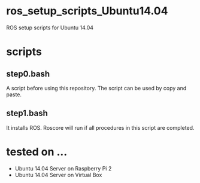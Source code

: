 # ros_setup_scripts_Ubuntu14.04

ROS setup scripts for Ubuntu 14.04

# scripts

## step0.bash

A script before using this repository. The script can be used by copy and paste.

## step1.bash

It installs ROS. Roscore will run if all procedures in this script are completed.

# tested on ...

* Ubuntu 14.04 Server on Raspberry Pi 2
* Ubuntu 14.04 Server on Virtual Box
